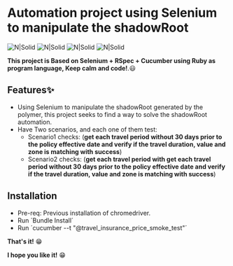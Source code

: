 # Automation project using Selenium to manipulate the shadowRoot

![N|Solid](https://cdn.iconscout.com/icon/free/png-256/ruby-47-1175102.png)
![N|Solid](https://img2.pngio.com/selenium-icon-of-flat-style-available-in-svg-png-eps-ai-selenium-png-256_256.png)
![N|Solid](https://images.opencollective.com/rspec/d16f54d/logo.png)
![N|Solid](https://cdn.iconscout.com/icon/free/png-256/cucumber-129-1175199.png)

**This project is  Based on Selenium + RSpec + Cucumber using Ruby as program language, Keep calm and code!**.😃

## Features✨

- Using Selenium to manipulate the shadowRoot generated by the polymer, this project seeks to find a way to solve the shadowRoot automation.
- Have Two scenarios, and each one of them test:
    - Scenario1 checks:
    (**get each travel period without 30 days prior to the policy effective date and verify if the travel duration, value and zone is matching with success**)
    - Scenario2 checks:
    (**get each travel period with get each travel period without 30 days prior to the policy effective date and verify if the travel duration, value and zone is matching with success**)

## Installation

- Pre-req: Previous installation of chromedriver.
- Run ´Bundle Install´
- Run ´cucumber --t "@travel_insurance_price_smoke_test"´

**That's it!** 😁

**I hope you like it!** 😁
